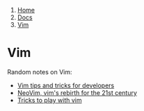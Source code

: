 <!-- -
Title: Vim
Description: Notes on the Vim text editor
First Published: 2013-12-24
Last Updated: 2015-08-13
- -->

<ol class="breadcrumb" itemprop="breadcrumb">
	<li><a href="/">Home</a></li>
	<li><a href="/docs/">Docs</a></li>
	<li><a href="/docs/vim.html">Vim</a></li>
</ol>

Vim
===

Random notes on Vim:

*   [Vim tips and tricks for developers](http://www.openlogic.com/wazi/bid/326642/Vim-tips-and-tricks-for-developers)
*   [NeoVim, vim's rebirth for the 21st century](http://neovim.org/)
*   [Tricks to play with vim][tricks-with-vim]

<!-- Links -->
[tricks-with-vim]: http://www.itworld.com/article/2968352/linux/tricks-to-play-with-vim.html
